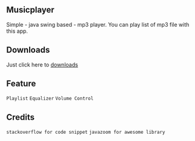 ## Musicplayer
Simple - java swing based - mp3 player. 
You can play list of mp3 file with this app.

## Downloads
Just click here to [downloads](https://github.com/Velliz/Musicplayer/releases)

## Feature
`Playlist`
`Equalizer`
`Volume Control`

## Credits
`stackoverflow for code snippet`
`javazoom for awesome library`
